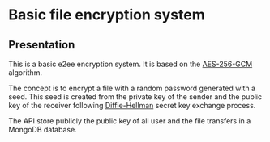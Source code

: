 # Basic file encryption system

## Presentation
This is a basic e2ee encryption system. It is based on the [AES-256-GCM](https://en.wikipedia.org/wiki/Galois/Counter_Mode) algorithm.

The concept is to encrypt a file with a random password generated with a seed. This seed is created from the private key of the sender and the public key of the receiver following [Diffie-Hellman](https://en.wikipedia.org/wiki/Diffie%E2%80%93Hellman_key_exchange) secret key exchange process.

The API store publicly the public key of all user and the file transfers in a MongoDB database.